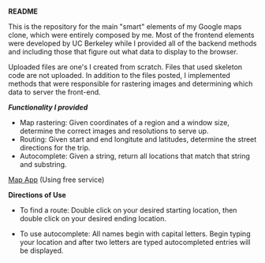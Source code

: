 **README**

This is the repository for the main "smart" elements of my Google maps clone, which were entirely composed by me. Most of the frontend elements were developed by UC Berkeley while I provided all of the backend methods and including those that figure out what data to display to the browser.

Uploaded files are one's I created from scratch. Files that used skeleton code are not uploaded.
In addition to the files posted, I implemented methods that were responsible for rastering images and determining which data to server the front-end.


***Functionality I provided***
 - Map rastering: Given coordinates of a region and a window size, determine the correct images and resolutions to serve up.
 - Routing: Given start and end longitute and latitudes, determine the street directions for the trip. 
 - Autocomplete: Given a string, return all locations that match that string and substring. 
 
 [Map App](http://mapsproj.herokuapp.com) (Using free service)

 **Directions of Use**
  - To find a route: Double click on your desired starting location, then double click on your desired ending location.
    
  - To use autocomplete: All names begin with capital letters. Begin typing your location and after two letters are typed autocompleted entries will be displayed. 
